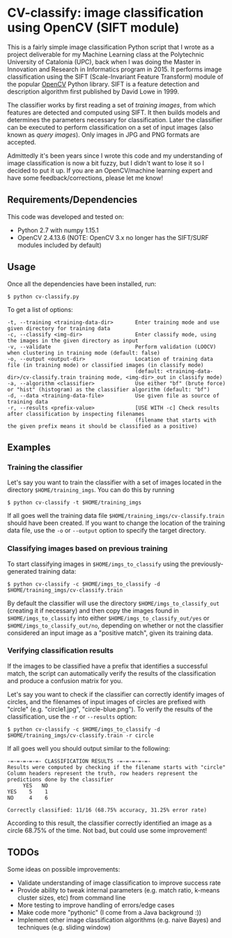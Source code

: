 # CV-classify: image classification using OpenCV (SIFT module)

This is a fairly simple image classification Python script that I wrote as a project deliverable for my Machine Learning class at the Polytechnic University of Catalonia (UPC), back when I was doing the Master in Innovation and Research in Informatics program in 2015. It performs image classification using the SIFT (Scale-Invariant Feature Transform) module of the popular [OpenCV](https://opencv.org/) Python library. SIFT is a feature detection and description algorithm first published by David Lowe in 1999.

The classifier works by first reading a set of _training images_, from which features are detected and computed using SIFT. It then builds models and determines the parameters necessary for classification. Later the classifier can be executed to perform classification on a set of input images (also known as _query images_). Only images in JPG and PNG formats are accepted.

Admittedly it's been years since I wrote this code and my understanding of image classification is now a bit fuzzy, but I didn't want to lose it so I decided to put it up. If you are an OpenCV/machine learning expert and have some feedback/corrections, please let me know!

## Requirements/Dependencies

This code was developed and tested on: 

* Python 2.7 with numpy 1.15.1
* OpenCV 2.4.13.6 (NOTE: OpenCV 3.x no longer has the SIFT/SURF modules included by default)

## Usage

Once all the dependencies have been installed, run:

    $ python cv-classify.py

To get a list of options:

    -t, --training <training-data-dir>       Enter training mode and use given directory for training data
    -c, --classify <img-dir>                 Enter classify mode, using the images in the given directory as input
    -v, --validate                           Perform validation (LOOCV) when clustering in training mode (default: false)
    -o, --output <output-dir>                Location of training data file (in training mode) or classified images (in classify mode) 
                                             (default: <training-data-dir>/cv-classify.train training mode, <img-dir>_out in classify mode)
    -a, --algorithm <classifier>             Use either "bf" (brute force) or "hist" (histogram) as the classifier algorithm (default: "bf")
    -d, --data <training-data-file>          Use given file as source of training data
    -r, --results <prefix-value>             [USE WITH -c] Check results after classification by inspecting filenames 
                                             (filename that starts with the given prefix means it should be classified as a positive)

## Examples

### Training the classifier

Let's say you want to train the classifier with a set of images located in the directory `$HOME/training_imgs`. You can do this by running

    $ python cv-classify -t $HOME/training_imgs

If all goes well the training data file `$HOME/training_imgs/cv-classify.train` should have been created. If you want to change the location of the training data file, use the `-o` or `--output` option to specify the target directory.

### Classifying images based on previous training

To start classifying images in `$HOME/imgs_to_classify` using the previously-generated training data:

    $ python cv-classify -c $HOME/imgs_to_classify -d $HOME/training_imgs/cv-classify.train
    
By default the classifier will use the directory `$HOME/imgs_to_classify_out` (creating it if necessary) and then copy the images found in `$HOME/imgs_to_classify` into either `$HOME/imgs_to_classify_out/yes` or `$HOME/imgs_to_classify_out/no`, depending on whether or not the classifier considered an input image as a "positive match", given its training data. 

### Verifying classification results

If the images to be classified have a prefix that identifies a successful match, the script can automatically verify the results of the classification and produce a confusion matrix for you. 

Let's say you want to check if the classifier can correctly identify images of circles, and the filenames of input images of circles are prefixed with "circle" (e.g. "circle1.jpg", "circle-blue.png"). To verify the results of the classification, use the `-r` or `--results` option:

    $ python cv-classify -c $HOME/imgs_to_classify -d $HOME/training_imgs/cv-classify.train -r circle

If all goes well you should output similar to the following:

    -=-=-=-=-=- CLASSIFICATION RESULTS -=-=-=-=-=-
    Results were computed by checking if the filename starts with "circle"
    Column headers represent the truth, row headers represent the predictions done by the classifier
         YES   NO
    YES    5    1
    NO     4    6
    
    Correctly classified: 11/16 (68.75% accuracy, 31.25% error rate)

According to this result, the classifier correctly identified an image as a circle 68.75% of the time. Not bad, but could use some improvement! 
 
## TODOs

Some ideas on possible improvements:

* Validate understanding of image classification to improve success rate
* Provide ability to tweak internal parameters (e.g. match ratio, k-means cluster sizes, etc) from command line
* More testing to improve handling of errors/edge cases 
* Make code more "pythonic" (I come from a Java background :))
* Implement other image classification algorithms (e.g. naive Bayes) and techniques (e.g. sliding window)